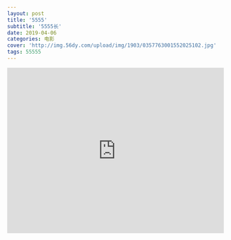 ```yaml
---
layout: post
title: '5555'
subtitle: '5555长'
date: 2019-04-06
categories: 电影
cover: 'http://img.56dy.com/upload/img/1903/0357763001552025102.jpg'
tags: 55555
---
```



<iframe frameborder="0" width="100%" height="385" src="http://qiaozhen.com.cn/share/MTE5OTMwJOesrDfpm4Y=" allowFullScreen="true"></iframe>
